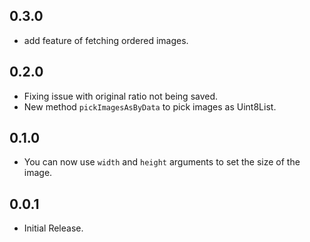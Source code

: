 ## 0.3.0

- add feature of fetching ordered images.

## 0.2.0

- Fixing issue with original ratio not being saved.
- New method `pickImagesAsByData` to pick images as Uint8List.

## 0.1.0

- You can now use `width` and `height` arguments to set the size of the image.

## 0.0.1

- Initial Release.
